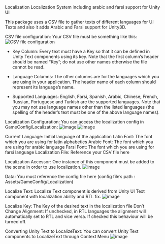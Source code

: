 Localization
Localization System including arabic and farsi support for Unity UI

This package uses a CSV file to gather texts of different languages for UI Texts and also it adds Arabic and Farsi support for Unity3D.


CSV file configuration: Your CSV file must be something like this:
![CSV file configuration](https://github.com/RasoulSh/Localization/assets/17119993/fb2b313f-4843-4fb1-895c-fa0145a1b4c0)

- Key Column: Every text must have a Key so that it can be defined in Unity Text components using its key. Note that the first column’s header should be named “Key”; do not use other names otherwise the file cannot be read.

- Language Columns: The other columns are for the languages which you are using in your application. The header name of each column should represent its language’s name.

- Supported Languages: English, Farsi, Spanish, Arabic, Chinese, French, Russian, Portuguese and Turkish are the supported languages. Note that you may not use language names other than the listed languages (the spelling of the header’s text must be one of the above language names).



Localization Configuration: You can access the localization config in GameConfig/Localization:
![image](https://github.com/RasoulSh/Localization/assets/17119993/c3259871-deeb-4b90-b096-d0078ef11371)
![image](https://github.com/RasoulSh/Localization/assets/17119993/d8b87394-df6a-4018-a8a8-9a5172681412)

Current Language: Initial language of the application
Latin Font: The font which you are using for latin alphabetics
Arabic Font: The font which you are using for arabic language
Farsi Font: The font which you are using for farsi language
Localization File: Reference your CSV file here



Localization Accessor: One instance of this component must be added to the scene in order to use localization.
![image](https://github.com/RasoulSh/Localization/assets/17119993/4f19d696-4a60-4c1d-841b-e1d4fe76103f)

Data: You must reference the config file here (config file’s path : Assets/GameConfig/Localization)

Localize Text: Localize Text component is derived from Unity UI Text component with localization ability and RTL fix.
![image](https://github.com/RasoulSh/Localization/assets/17119993/9e96be12-3082-44e6-b32f-935bf98f7dc4)

Localize Key: The Key of the desired text in the localization file
Don’t Change Alignment: If unchecked, in RTL languages the alignment will automatically set to RTL and vice versa. If checked this behaviour will be turned off.



Converting Unity Text to LocalizeText: You can convert Unity Text components to LocalizeText through Context Menu
![image](https://github.com/RasoulSh/Localization/assets/17119993/6dfae40a-3a40-4c1c-b4df-32cfcbfcc73e)


